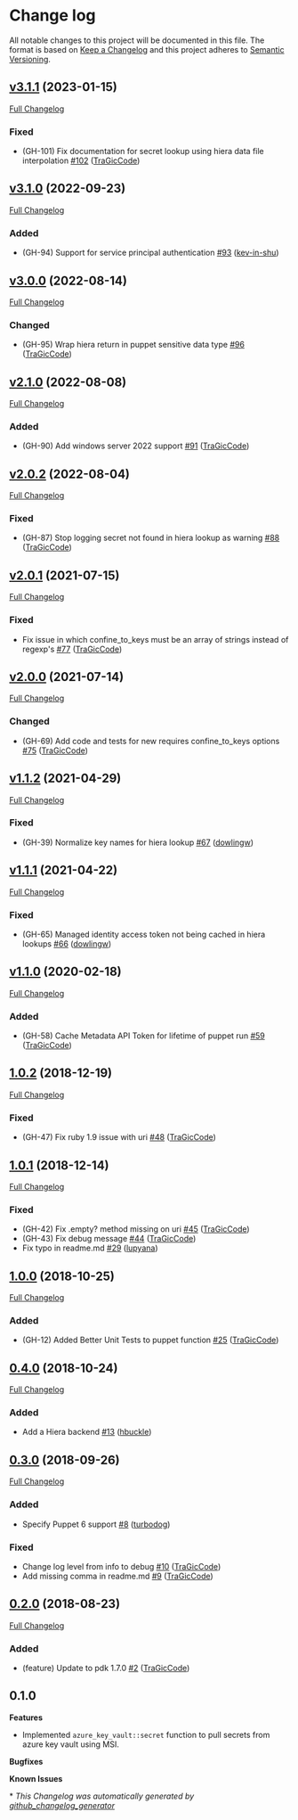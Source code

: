 # Change log

All notable changes to this project will be documented in this file. The format is based on [Keep a Changelog](http://keepachangelog.com/en/1.0.0/) and this project adheres to [Semantic Versioning](http://semver.org).

## [v3.1.1](https://github.com/tragiccode/tragiccode-azure_key_vault/tree/v3.1.1) (2023-01-15)

[Full Changelog](https://github.com/tragiccode/tragiccode-azure_key_vault/compare/v3.1.0...v3.1.1)

### Fixed

- \(GH-101\) Fix documentation for secret lookup using hiera data file interpolation [\#102](https://github.com/TraGicCode/tragiccode-azure_key_vault/pull/102) ([TraGicCode](https://github.com/TraGicCode))

## [v3.1.0](https://github.com/tragiccode/tragiccode-azure_key_vault/tree/v3.1.0) (2022-09-23)

[Full Changelog](https://github.com/tragiccode/tragiccode-azure_key_vault/compare/v3.0.0...v3.1.0)

### Added

- \(GH-94\) Support for service principal authentication [\#93](https://github.com/TraGicCode/tragiccode-azure_key_vault/pull/93) ([kev-in-shu](https://github.com/kev-in-shu))

## [v3.0.0](https://github.com/tragiccode/tragiccode-azure_key_vault/tree/v3.0.0) (2022-08-14)

[Full Changelog](https://github.com/tragiccode/tragiccode-azure_key_vault/compare/v2.1.0...v3.0.0)

### Changed

- \(GH-95\) Wrap hiera return in puppet sensitive data type [\#96](https://github.com/TraGicCode/tragiccode-azure_key_vault/pull/96) ([TraGicCode](https://github.com/TraGicCode))

## [v2.1.0](https://github.com/tragiccode/tragiccode-azure_key_vault/tree/v2.1.0) (2022-08-08)

[Full Changelog](https://github.com/tragiccode/tragiccode-azure_key_vault/compare/v2.0.2...v2.1.0)

### Added

- \(GH-90\) Add windows server 2022 support [\#91](https://github.com/TraGicCode/tragiccode-azure_key_vault/pull/91) ([TraGicCode](https://github.com/TraGicCode))

## [v2.0.2](https://github.com/tragiccode/tragiccode-azure_key_vault/tree/v2.0.2) (2022-08-04)

[Full Changelog](https://github.com/tragiccode/tragiccode-azure_key_vault/compare/v2.0.1...v2.0.2)

### Fixed

- \(GH-87\) Stop logging secret not found in hiera lookup as warning [\#88](https://github.com/TraGicCode/tragiccode-azure_key_vault/pull/88) ([TraGicCode](https://github.com/TraGicCode))

## [v2.0.1](https://github.com/tragiccode/tragiccode-azure_key_vault/tree/v2.0.1) (2021-07-15)

[Full Changelog](https://github.com/tragiccode/tragiccode-azure_key_vault/compare/v2.0.0...v2.0.1)

### Fixed

- Fix issue in which confine\_to\_keys must be an array of strings instead of regexp's [\#77](https://github.com/TraGicCode/tragiccode-azure_key_vault/pull/77) ([TraGicCode](https://github.com/TraGicCode))

## [v2.0.0](https://github.com/tragiccode/tragiccode-azure_key_vault/tree/v2.0.0) (2021-07-14)

[Full Changelog](https://github.com/tragiccode/tragiccode-azure_key_vault/compare/v1.1.2...v2.0.0)

### Changed

- \(GH-69\) Add code and tests for new requires confine\_to\_keys options [\#75](https://github.com/TraGicCode/tragiccode-azure_key_vault/pull/75) ([TraGicCode](https://github.com/TraGicCode))

## [v1.1.2](https://github.com/tragiccode/tragiccode-azure_key_vault/tree/v1.1.2) (2021-04-29)

[Full Changelog](https://github.com/tragiccode/tragiccode-azure_key_vault/compare/v1.1.1...v1.1.2)

### Fixed

- \(GH-39\) Normalize key names for hiera lookup [\#67](https://github.com/TraGicCode/tragiccode-azure_key_vault/pull/67) ([dowlingw](https://github.com/dowlingw))

## [v1.1.1](https://github.com/tragiccode/tragiccode-azure_key_vault/tree/v1.1.1) (2021-04-22)

[Full Changelog](https://github.com/tragiccode/tragiccode-azure_key_vault/compare/v1.1.0...v1.1.1)

### Fixed

- \(GH-65\) Managed identity access token not being cached in hiera lookups [\#66](https://github.com/TraGicCode/tragiccode-azure_key_vault/pull/66) ([dowlingw](https://github.com/dowlingw))

## [v1.1.0](https://github.com/tragiccode/tragiccode-azure_key_vault/tree/v1.1.0) (2020-02-18)

[Full Changelog](https://github.com/tragiccode/tragiccode-azure_key_vault/compare/1.0.2...v1.1.0)

### Added

- \(GH-58\) Cache Metadata API Token for lifetime of puppet run [\#59](https://github.com/TraGicCode/tragiccode-azure_key_vault/pull/59) ([TraGicCode](https://github.com/TraGicCode))

## [1.0.2](https://github.com/tragiccode/tragiccode-azure_key_vault/tree/1.0.2) (2018-12-19)

[Full Changelog](https://github.com/tragiccode/tragiccode-azure_key_vault/compare/1.0.1...1.0.2)

### Fixed

- \(GH-47\) Fix ruby 1.9 issue with uri [\#48](https://github.com/TraGicCode/tragiccode-azure_key_vault/pull/48) ([TraGicCode](https://github.com/TraGicCode))

## [1.0.1](https://github.com/tragiccode/tragiccode-azure_key_vault/tree/1.0.1) (2018-12-14)

[Full Changelog](https://github.com/tragiccode/tragiccode-azure_key_vault/compare/1.0.0...1.0.1)

### Fixed

- \(GH-42\) Fix .empty? method missing on uri [\#45](https://github.com/TraGicCode/tragiccode-azure_key_vault/pull/45) ([TraGicCode](https://github.com/TraGicCode))
- \(GH-43\) Fix debug message [\#44](https://github.com/TraGicCode/tragiccode-azure_key_vault/pull/44) ([TraGicCode](https://github.com/TraGicCode))
- Fix typo in readme.md [\#29](https://github.com/TraGicCode/tragiccode-azure_key_vault/pull/29) ([lupyana](https://github.com/lupyana))

## [1.0.0](https://github.com/tragiccode/tragiccode-azure_key_vault/tree/1.0.0) (2018-10-25)

[Full Changelog](https://github.com/tragiccode/tragiccode-azure_key_vault/compare/0.4.0...1.0.0)

### Added

- \(GH-12\) Added Better Unit Tests to puppet function [\#25](https://github.com/TraGicCode/tragiccode-azure_key_vault/pull/25) ([TraGicCode](https://github.com/TraGicCode))

## [0.4.0](https://github.com/tragiccode/tragiccode-azure_key_vault/tree/0.4.0) (2018-10-24)

[Full Changelog](https://github.com/tragiccode/tragiccode-azure_key_vault/compare/0.3.0...0.4.0)

### Added

- Add a Hiera backend [\#13](https://github.com/TraGicCode/tragiccode-azure_key_vault/pull/13) ([hbuckle](https://github.com/hbuckle))

## [0.3.0](https://github.com/tragiccode/tragiccode-azure_key_vault/tree/0.3.0) (2018-09-26)

[Full Changelog](https://github.com/tragiccode/tragiccode-azure_key_vault/compare/0.2.0...0.3.0)

### Added

- Specify Puppet 6 support [\#8](https://github.com/TraGicCode/tragiccode-azure_key_vault/pull/8) ([turbodog](https://github.com/turbodog))

### Fixed

- Change log level from info to debug [\#10](https://github.com/TraGicCode/tragiccode-azure_key_vault/pull/10) ([TraGicCode](https://github.com/TraGicCode))
- Add missing comma in readme.md [\#9](https://github.com/TraGicCode/tragiccode-azure_key_vault/pull/9) ([TraGicCode](https://github.com/TraGicCode))

## [0.2.0](https://github.com/tragiccode/tragiccode-azure_key_vault/tree/0.2.0) (2018-08-23)

[Full Changelog](https://github.com/tragiccode/tragiccode-azure_key_vault/compare/0.1.0...0.2.0)

### Added

- \(feature\) Update to pdk 1.7.0 [\#2](https://github.com/TraGicCode/tragiccode-azure_key_vault/pull/2) ([TraGicCode](https://github.com/TraGicCode))

## 0.1.0

**Features**
- Implemented `azure_key_vault::secret` function to pull secrets from azure key vault using MSI.

**Bugfixes**

**Known Issues**


\* *This Changelog was automatically generated by [github_changelog_generator](https://github.com/github-changelog-generator/github-changelog-generator)*
